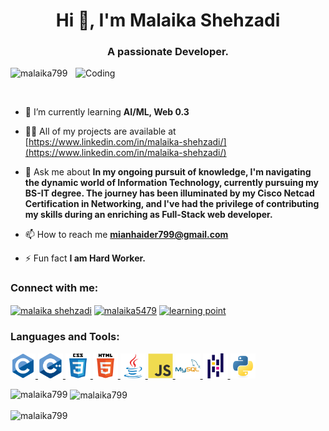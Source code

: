 
<h1 align="center">Hi 👋, I'm Malaika Shehzadi</h1>
<h3 align="center">A passionate Developer.</h3>

<img align="right" alt="Coding" width="400" src="https://user-images.githubusercontent.com/55389276/140866485-8fb1c876-9a8f-4d6a-98dc-08c4981eaf70.gif">

<p align="left"> <img src="https://komarev.com/ghpvc/?username=malaika799&label=Profile%20views&color=0e75b6&style=flat" alt="malaika799" /> </p>

<p align="left"> <a href="https://twitter.com/" target="blank"><img src="https://img.shields.io/twitter/follow/?logo=twitter&style=for-the-badge" alt="" /></a> </p>

- 🌱 I’m currently learning **AI/ML, Web 0.3**

- 👨‍💻 All of my projects are available at [https://www.linkedin.com/in/malaika-shehzadi/](https://www.linkedin.com/in/malaika-shehzadi/)

- 💬 Ask me about **In my ongoing pursuit of knowledge, I'm navigating the dynamic world of Information Technology, currently pursuing my BS-IT degree. The journey has been illuminated by my Cisco Netcad Certification in Networking, and I've had the privilege of contributing my skills during an enriching as Full-Stack web developer.**

- 📫 How to reach me **mianhaider799@gmail.com**

- ⚡ Fun fact **I am Hard Worker.**

<h3 align="left">Connect with me:</h3>
<p align="left">
<a href="https://linkedin.com/in/malaika shehzadi" target="blank"><img align="center" src="https://raw.githubusercontent.com/rahuldkjain/github-profile-readme-generator/master/src/images/icons/Social/linked-in-alt.svg" alt="malaika shehzadi" height="30" width="40" /></a>
<a href="https://instagram.com/malaika5479" target="blank"><img align="center" src="https://raw.githubusercontent.com/rahuldkjain/github-profile-readme-generator/master/src/images/icons/Social/instagram.svg" alt="malaika5479" height="30" width="40" /></a>
<a href="https://www.youtube.com/c/learning point" target="blank"><img align="center" src="https://raw.githubusercontent.com/rahuldkjain/github-profile-readme-generator/master/src/images/icons/Social/youtube.svg" alt="learning point" height="30" width="40" /></a>
</p>

<h3 align="left">Languages and Tools:</h3>
<p align="left"> <a href="https://www.cprogramming.com/" target="_blank" rel="noreferrer"> <img src="https://raw.githubusercontent.com/devicons/devicon/master/icons/c/c-original.svg" alt="c" width="40" height="40"/> </a> <a href="https://www.w3schools.com/cpp/" target="_blank" rel="noreferrer"> <img src="https://raw.githubusercontent.com/devicons/devicon/master/icons/cplusplus/cplusplus-original.svg" alt="cplusplus" width="40" height="40"/> </a> <a href="https://www.w3schools.com/css/" target="_blank" rel="noreferrer"> <img src="https://raw.githubusercontent.com/devicons/devicon/master/icons/css3/css3-original-wordmark.svg" alt="css3" width="40" height="40"/> </a> <a href="https://www.w3.org/html/" target="_blank" rel="noreferrer"> <img src="https://raw.githubusercontent.com/devicons/devicon/master/icons/html5/html5-original-wordmark.svg" alt="html5" width="40" height="40"/> </a> <a href="https://www.java.com" target="_blank" rel="noreferrer"> <img src="https://raw.githubusercontent.com/devicons/devicon/master/icons/java/java-original.svg" alt="java" width="40" height="40"/> </a> <a href="https://developer.mozilla.org/en-US/docs/Web/JavaScript" target="_blank" rel="noreferrer"> <img src="https://raw.githubusercontent.com/devicons/devicon/master/icons/javascript/javascript-original.svg" alt="javascript" width="40" height="40"/> </a> <a href="https://www.mysql.com/" target="_blank" rel="noreferrer"> <img src="https://raw.githubusercontent.com/devicons/devicon/master/icons/mysql/mysql-original-wordmark.svg" alt="mysql" width="40" height="40"/> </a> <a href="https://pandas.pydata.org/" target="_blank" rel="noreferrer"> <img src="https://raw.githubusercontent.com/devicons/devicon/2ae2a900d2f041da66e950e4d48052658d850630/icons/pandas/pandas-original.svg" alt="pandas" width="40" height="40"/> </a> <a href="https://www.python.org" target="_blank" rel="noreferrer"> <img src="https://raw.githubusercontent.com/devicons/devicon/master/icons/python/python-original.svg" alt="python" width="40" height="40"/> </a> </p>

<p><img align="left" src="https://github-readme-stats.vercel.app/api/top-langs?username=malaika799&show_icons=true&locale=en&layout=compact" alt="malaika799" /></p>

<p>&nbsp;<img align="center" src="https://github-readme-stats.vercel.app/api?username=malaika799&show_icons=true&locale=en" alt="malaika799" /></p>

<p><img align="center" src="https://github-readme-streak-stats.herokuapp.com/?user=malaika799&" alt="malaika799" /></p>

